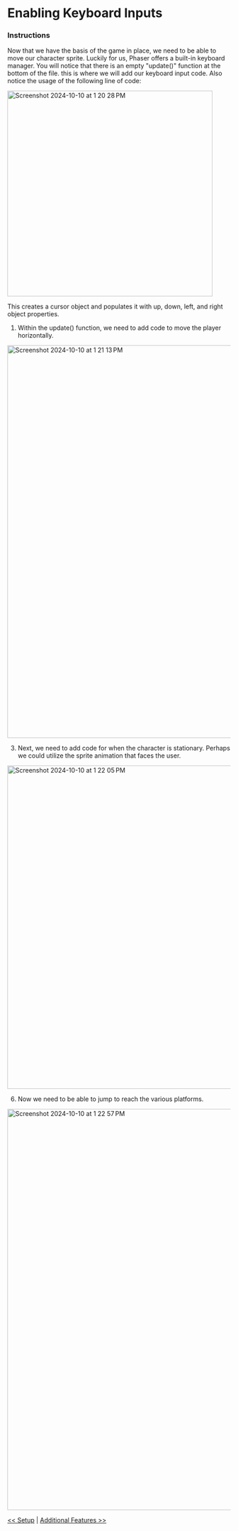 # Enabling Keyboard Inputs

### Instructions
Now that we have the basis of the game in place, we need to be able to move our character sprite. Luckily for us, Phaser offers a built-in keyboard manager. You will notice that there is an empty "update()" function at the bottom of the file. this is where we will add our keyboard input code. Also notice the usage of the following line of code: 

<img width="463" alt="Screenshot 2024-10-10 at 1 20 28 PM" src="https://github.com/user-attachments/assets/80416d75-b346-470c-a93c-379439db0148">



This creates a cursor object and populates it with up, down, left, and right object properties. 

1. Within the update() function, we need to add code to move the player horizontally.

<img width="884" alt="Screenshot 2024-10-10 at 1 21 13 PM" src="https://github.com/user-attachments/assets/effbe0d7-873e-4d30-9024-f7d4aa2529f3">


3. Next, we need to add code for when the character is stationary. Perhaps we could utilize the sprite animation that faces the user.

<img width="728" alt="Screenshot 2024-10-10 at 1 22 05 PM" src="https://github.com/user-attachments/assets/6cd6b395-d5dd-49ee-9b97-6d9641cd927b">

6. Now we need to be able to jump to reach the various platforms.

<img width="903" alt="Screenshot 2024-10-10 at 1 22 57 PM" src="https://github.com/user-attachments/assets/5b7b7d57-291c-4b12-908a-a430aadf53b8">





[<< Setup](./setup.md) | [Additional Features >>](./conclusion.md)

